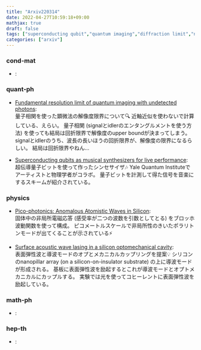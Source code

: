 ```yaml
---
title: "Arxiv220314"
date: 2022-04-27T10:59:18+09:00
mathjax: true
draft: false
tags: ["superconducting qubit","quantum imaging","diffraction limit","nonlocal","SAW","optomechanics"]
categories: ["arxiv"]
---
```

### cond-mat
- []():  


### quant-ph
- [Fundamental resolution limit of quantum imaging with undetected photons](https://arxiv.org/abs/2203.06106):  
量子相関を使った顕微法の解像度限界について🔍
近軸近似を使わないで計算している、えらい。
量子相関 (signalとidlerのエンタングルメントを使う方法) を使っても結局は回折限界で解像度のupper boundが決まってしまう。
signalとidlerのうち、波長の長いほうの回折限界が、解像度の限界になるらしい。
結局は回折限界やねん...

- [Superconducting qubits as musical synthesizers for live performance](https://arxiv.org/abs/2203.07879):  
超伝導量子ビットを使って作ったシンセサイザ🎶
Yale Quantum Instituteでアーティストと物理学者がコラボ。
量子ビットを計測して得た信号を音楽にするスキームが紹介されている。

### physics
- [Pico-photonics: Anomalous Atomistic Waves in Silicon](https://arxiv.org/abs/2203.05734):  
固体中の非局所電磁応答 (感受率が二つの波数を引数としてとる) をブロッホ波動関数を使って構成。
ピコメートルスケールで非局所性のきいたポラリトンモードが出てくることが示されている⚡️

- [Surface acoustic wave lasing in a silicon optomechanical cavity](https://arxiv.org/abs/2203.05790):  
表面弾性波と導波モードのオプとメカニカルカップリングを提案💡
シリコンのnanopillar array (on a silicon-on-insulator substrate) の上に導波モードが形成される。
基板に表面弾性波を励起するとこれが導波モードとオプトメカニカルにカップルする。
実験では光を使ってコヒーレントに表面弾性波を励起している。

### math-ph
- []():  


### hep-th
- []():  
